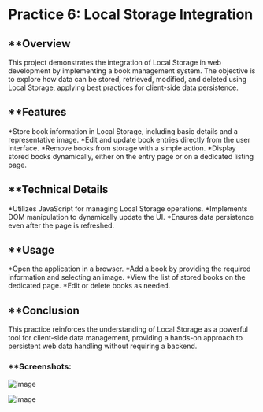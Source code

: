 # **Practice 6: Local Storage Integration**
## **Overview
This project demonstrates the integration of Local Storage in web development by implementing a book management system. The objective is to explore how data can be stored, retrieved, modified, and deleted using Local Storage, applying best practices for client-side data persistence.

## **Features
*Store book information in Local Storage, including basic details and a representative image.
*Edit and update book entries directly from the user interface.
*Remove books from storage with a simple action.
*Display stored books dynamically, either on the entry page or on a dedicated listing page.
## **Technical Details
*Utilizes JavaScript for managing Local Storage operations.
*Implements DOM manipulation to dynamically update the UI.
*Ensures data persistence even after the page is refreshed.
## **Usage
*Open the application in a browser.
*Add a book by providing the required information and selecting an image.
*View the list of stored books on the dedicated page.
*Edit or delete books as needed.
## **Conclusion
This practice reinforces the understanding of Local Storage as a powerful tool for client-side data management, providing a hands-on approach to persistent web data handling without requiring a backend.

### **Screenshots: 

![image](https://github.com/user-attachments/assets/d3e4fce3-3d61-4f1a-8d92-7675cc205b78)

![image](https://github.com/user-attachments/assets/8dffb65e-b3cc-4fe0-a411-e9299600518e)

